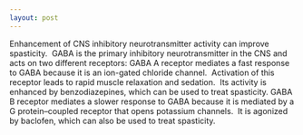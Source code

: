 ```yaml
---
layout: post
---
```




Enhancement of CNS inhibitory neurotransmitter activity can improve spasticity.  GABA is the primary inhibitory neurotransmitter in the CNS and acts on two different receptors: GABA A receptor mediates a fast response to GABA because it is an ion-gated chloride channel.  Activation of this receptor leads to rapid muscle relaxation and sedation.  Its activity is enhanced by benzodiazepines, which can be used to treat spasticity. GABA B receptor mediates a slower response to GABA because it is mediated by a G protein–coupled receptor that opens potassium channels.  It is agonized by baclofen, which can also be used to treat spasticity.
